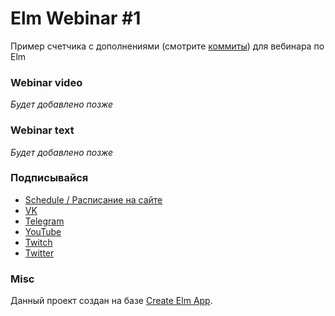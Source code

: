 # Elm Webinar #1

Пример счетчика с дополнениями (смотрите [коммиты](https://github.com/maxfarseer/elm-webinar-1/commits/master)) для вебинара по Elm

### Webinar video

_Будет добавлено позже_

### Webinar text

_Будет добавлено позже_

### Подписывайся

- [Schedule / Расписание на сайте](https://maxpfrontend.ru/raspisanie/)
- [VK](http://vk.com/maxpfrontend)
- [Telegram](https://t.me/maxpfrontend)
- [YouTube](https://www.youtube.com/channel/UCqJyAVWwIqPWKEkfCSP1y4Q)
- [Twitch](https://www.twitch.tv/maxpfrontend)
- [Twitter](https://twitter.com/MaxPatsiansky)

### Misc

Данный проект создан на базе [Create Elm App](https://github.com/halfzebra/create-elm-app).
